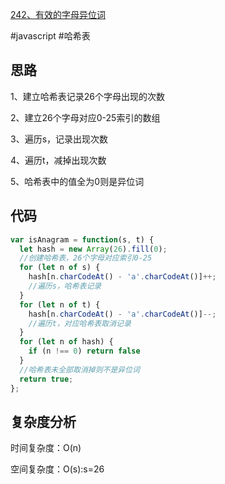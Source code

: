 [242、有效的字母异位词](https://leetcode.cn/problems/valid-anagram/)

#javascript #哈希表
## 思路
1、建立哈希表记录26个字母出现的次数

2、建立26个字母对应0-25索引的数组

3、遍历s，记录出现次数

4、遍历t，减掉出现次数

5、哈希表中的值全为0则是异位词

## 代码
```javascript
var isAnagram = function(s, t) {
  let hash = new Array(26).fill(0);
  //创建哈希表，26个字母对应索引0-25
  for (let n of s) {
    hash[n.charCodeAt() - 'a'.charCodeAt()]++;
    //遍历s，哈希表记录
  }
  for (let n of t) {
    hash[n.charCodeAt() - 'a'.charCodeAt()]--;
    //遍历t，对应哈希表取消记录
  }
  for (let n of hash) {
    if (n !== 0) return false
  }
  //哈希表未全部取消掉则不是异位词
  return true;
};
```
## 复杂度分析
时间复杂度：O(n)

空间复杂度：O(s):s=26
